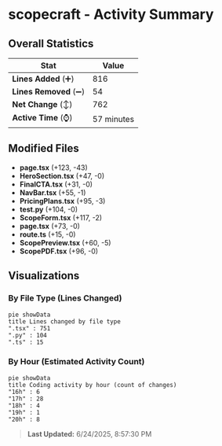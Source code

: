 # scopecraft - Activity Summary 

## Overall Statistics

| Stat                   | Value                                                             |
| ---------------------- | ----------------------------------------------------------------- |
| **Lines Added** (➕)   | 816                                          |
| **Lines Removed** (➖) | 54                                        |
| **Net Change** (↕)    | 762                |
| **Active Time** (⌚)   | 57 minutes |


## Modified Files
- **page.tsx** (+123, -43)
- **HeroSection.tsx** (+47, -0)
- **FinalCTA.tsx** (+31, -0)
- **NavBar.tsx** (+55, -1)
- **PricingPlans.tsx** (+95, -3)
- **test.py** (+104, -0)
- **ScopeForm.tsx** (+117, -2)
- **page.tsx** (+73, -0)
- **route.ts** (+15, -0)
- **ScopePreview.tsx** (+60, -5)
- **ScopePDF.tsx** (+96, -0)

## Visualizations

### By File Type (Lines Changed)

```mermaid
pie showData
title Lines changed by file type
".tsx" : 751
".py" : 104
".ts" : 15
```

### By Hour (Estimated Activity Count)

```mermaid
pie showData
title Coding activity by hour (count of changes)
"16h" : 6
"17h" : 28
"18h" : 4
"19h" : 1
"20h" : 8
```


> **Last Updated:** 6/24/2025, 8:57:30 PM